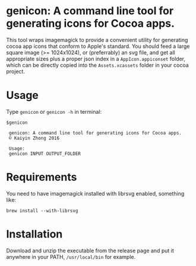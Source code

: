 # genicon: A command line tool for generating icons for Cocoa apps.

This tool wraps imagemagick to provide a convenient utility for generating cocoa app icons that conform to Apple's standard. You should feed a large square image (>= 1024x1024), or (preferrably) an svg file, and get all appropriate sizes plus a proper json index in a `AppIcon.appiconset` folder, which can be directly copied into the `Assets.xcassets` folder in your cocoa project. 

# Usage

Type `genicon` or `genicon -h` in terminal:

    $genicon

     genicon: A command line tool for generating icons for Cocoa apps.
     © Kaiyin Zhong 2016

     Usage:
     genicon INPUT OUTPUT_FOLDER

# Requirements

You need to have imagemagick installed with librsvg enabled, something like:

    brew install --with-librsvg

# Installation

Download and unzip the executable from the release page and put it anywhere in your PATH, `/usr/local/bin` for example.
